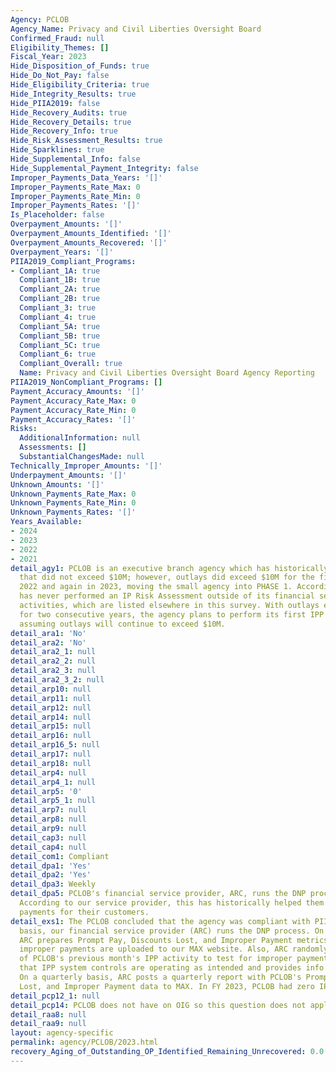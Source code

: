 ```yaml
---
Agency: PCLOB
Agency_Name: Privacy and Civil Liberties Oversight Board
Confirmed_Fraud: null
Eligibility_Themes: []
Fiscal_Year: 2023
Hide_Disposition_of_Funds: true
Hide_Do_Not_Pay: false
Hide_Eligibility_Criteria: true
Hide_Integrity_Results: true
Hide_PIIA2019: false
Hide_Recovery_Audits: true
Hide_Recovery_Details: true
Hide_Recovery_Info: true
Hide_Risk_Assessment_Results: true
Hide_Sparklines: true
Hide_Supplemental_Info: false
Hide_Supplemental_Payment_Integrity: false
Improper_Payments_Data_Years: '[]'
Improper_Payments_Rate_Max: 0
Improper_Payments_Rate_Min: 0
Improper_Payments_Rates: '[]'
Is_Placeholder: false
Overpayment_Amounts: '[]'
Overpayment_Amounts_Identified: '[]'
Overpayment_Amounts_Recovered: '[]'
Overpayment_Years: '[]'
PIIA2019_Compliant_Programs:
- Compliant_1A: true
  Compliant_1B: true
  Compliant_2A: true
  Compliant_2B: true
  Compliant_3: true
  Compliant_4: true
  Compliant_5A: true
  Compliant_5B: true
  Compliant_5C: true
  Compliant_6: true
  Compliant_Overall: true
  Name: Privacy and Civil Liberties Oversight Board Agency Reporting
PIIA2019_NonCompliant_Programs: []
Payment_Accuracy_Amounts: '[]'
Payment_Accuracy_Rate_Max: 0
Payment_Accuracy_Rate_Min: 0
Payment_Accuracy_Rates: '[]'
Risks:
  AdditionalInformation: null
  Assessments: []
  SubstantialChangesMade: null
Technically_Improper_Amounts: '[]'
Underpayment_Amounts: '[]'
Unknown_Amounts: '[]'
Unknown_Payments_Rate_Max: 0
Unknown_Payments_Rate_Min: 0
Unknown_Payments_Rates: '[]'
Years_Available:
- 2024
- 2023
- 2022
- 2021
detail_agy1: PCLOB is an executive branch agency which has historically had outlays
  that did not exceed $10M; however, outlays did exceed $10M for the first time in
  2022 and again in 2023, moving the small agency into PHASE 1. Accordingly, PCLOB
  has never performed an IP Risk Assessment outside of its financial service providers
  activities, which are listed elsewhere in this survey. With outlays exceeding $10M
  for two consecutive years, the agency plans to perform its first IPP in FY 2024
  assuming outlays will continue to exceed $10M.
detail_ara1: 'No'
detail_ara2: 'No'
detail_ara2_1: null
detail_ara2_2: null
detail_ara2_3: null
detail_ara2_3_2: null
detail_arp10: null
detail_arp11: null
detail_arp12: null
detail_arp14: null
detail_arp15: null
detail_arp16: null
detail_arp16_5: null
detail_arp17: null
detail_arp18: null
detail_arp4: null
detail_arp4_1: null
detail_arp5: '0'
detail_arp5_1: null
detail_arp7: null
detail_arp8: null
detail_arp9: null
detail_cap3: null
detail_cap4: null
detail_com1: Compliant
detail_dpa1: 'Yes'
detail_dpa2: 'Yes'
detail_dpa3: Weekly
detail_dpa5: PCLOB's financial service provider, ARC, runs the DNP process each week.
  According to our service provider, this has historically helped them reduce improper
  payments for their customers.
detail_exs1: The PCLOB concluded that the agency was compliant with PIIA. On a weekly
  basis, our financial service provider (ARC) runs the DNP process. On a monthly basis,
  ARC prepares Prompt Pay, Discounts Lost, and Improper Payment metrics, and any identified
  improper payments are uploaded to our MAX website. Also, ARC randomly samples 10%
  of PCLOB's previous month's IPP activity to test for improper payments; this ensures
  that IPP system controls are operating as intended and provides info on COR performance.
  On a quarterly basis, ARC posts a quarterly report with PCLOB's Prompt Pay, Discounts
  Lost, and Improper Payment data to MAX. In FY 2023, PCLOB had zero IPs.
detail_pcp12_1: null
detail_pcp14: PCLOB does not have on OIG so this question does not apply to the agency.
detail_raa8: null
detail_raa9: null
layout: agency-specific
permalink: agency/PCLOB/2023.html
recovery_Aging_of_Outstanding_OP_Identified_Remaining_Unrecovered: 0.0
---
```

